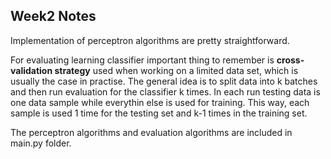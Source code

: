 ## Week2 Notes

Implementation of perceptron algorithms are pretty straightforward. 

For evaluating learning classifier important thing to remember is **cross-validation strategy** used when working on a limited data set, which is usually the case in practise. 
The general idea is to split data into k batches and then run evaluation for the classifier k times. In each run testing data is one data sample while everythin else is used 
for training. This way, each sample is used 1 time for the testing set and k-1 times in the training set. 

The perceptron algorithms and evaluation algorithms are included in main.py folder.
